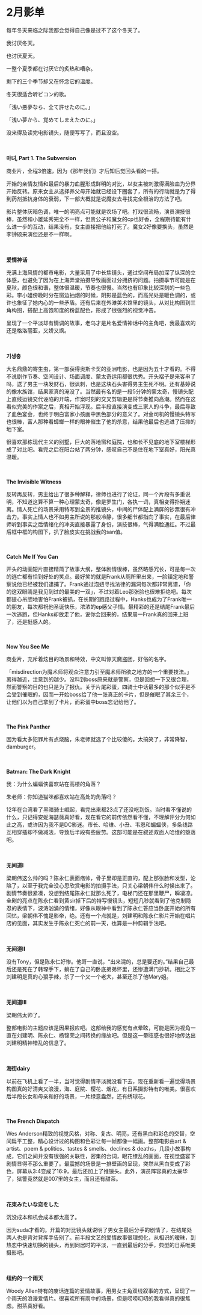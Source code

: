 # 2月影单

每年冬天来临之际我都会觉得自己像是过不了这个冬天了。

我讨厌冬天。

也讨厌夏天。

一整个夏季都在讨厌它的炙热和嘈杂。

剩下的三个季节却又在怀念它的温度。

冬天很适合听ピコン的歌。

「浅い悪夢なら、全て許せたのに。」

「浅い夢から、覚めてしまえたのに。」

没来得及读完电影镜头，随便写写了，而且没空。

<br/><br/>
**마녀, Part 1. The Subversion**

商业片，全程3倍速，因为《那年我们》才后知后觉回头看的一搭。

开始的亲情友情和最后的暴力血腥形成鲜明的对比，以女主被刺激得满脸血为分界开始反转。原来女主从选择养父母开始就已经设下圈套了，所有的行动就是为了得到药剂抵抗身体的衰弱，下一部大概就是说魔女去寻找完全根治的方法了吧。

影片整体灰暗色调，唯一的明亮点可能就是农场了吧。打戏很流畅，演员演技很棒，虽然和小雄延秀完全不一样，但贵公子和魔女的cp也好香，全程期待能有什么进一步的互动，结果没有，女主直接把他给打死了。魔女2好像要换头，虽然是李钟硕来演但还是不一样啊。

<br/><br/>
**爱情神话**

充满上海风情的都市电影，大量采用了中长焦镜头，通过空间布局加深了纵深的立体感，也避免了因为在上海弄堂拍摄导致画面过分拥挤的问题。拍摄季节可能是在夏秋，颜色很和谐，整体很温暖，节奏也很慢。当然也有印象比较深刻的一些色彩。李小姐傍晚时分在窗边抽烟的时候，阴影是蓝色的，而高光处是暖色调的，或许也象征了她内心的一些矛盾。还有后来在外滩美术馆里的镜头，从对比构图到三角构图，搭配上高饱和度的粉蓝配色，形成了很强烈的视觉冲击。

呈现了一个平淡却有情调的故事，老乌才是片名爱情神话中的主角吧，我最喜欢的还是格洛丽亚，又娇又飒。

<br/><br/>
**기생충**

大名鼎鼎的寄生虫，第一部获得奥斯卡奖的亚洲电影，也是因为五十才看的。不得不说剧作节奏、空间设计、场面调度、蒙太奇运用都很优秀。开头褶子是来客串了吗，送了男主一块发财石，很讽刺，也是这块石头害得男主生死不明。还有基婷说的像水族馆，结果家真的淹没了。当然最有名的是一段5分钟的蒙太奇，慢镜头配上直线运镜交代诬陷的开端，作案时刻的交叉剪辑更是将节奏推向高潮。然而在这看似完美的作案之后，真相开始浮现。后半段直接演变成三家人的斗争，最后导致了血色宴会，也终于明白富家小孩画中黑色部分的意义了。对金司机的慢镜头特写也很棒，富人那种看蟑螂一样的眼神催生了他的杀意，结果他最后也逃进了压抑的地下室。

很喜欢那栋现代主义的别墅，巨大的落地窗和庭院，也和长不见底的地下室楼梯形成了对比吧。看完之后在阳台站了两分钟，感叹自己不是住在地下室真好，阳光真温暖。

<br/><br/>
**The Invisible Witness**

反转再反转，男主给出了很多种解释，律师也进行了论证，同一个片段有多重说明，不知道这算不算一种心理蒙太奇，像是罗生门，各执一词，真相变得扑朔迷离。情人死亡的场景采用特写到全景的推镜头，中间的尸体配上满屏的钞票很有冲击力。事实上情人也不如男主所说的那般冷静，很多细节都指向了事实，在最后律师听到事实之后情绪化的冲突直接暴露了身份，演技很棒，气得满脸通红。不过最后框中框的构图下，扒了脸皮实在挑战我的san值。

<br/><br/>
**Catch Me If You Can**

开头的动画短片直接精简了故事大纲，整体剧情很棒，虽然略感冗长，可是每一次的逃亡都有恰到好处的笑点。最好笑的就是Frank从厕所里出来，一脸镇定地和警察说他已经被我们逮捕了。Frank通过泡妞寻找法律的漏洞每次都非常离谱，「你的这双眼睛是我见到过的最美的一双」，不过对着Leo那张脸也很难拒绝吧。每次都提心吊胆地害怕Frank被抓，在长期的跑路过程中，Hanks也成为了Frank唯一的朋友，每次都祝他圣诞快乐，浓浓的~~cp感~~父子情。最精彩的还是结尾Frank最后一次逃跑，但Hanks却放走了他，说你会回来的，结果周一Frank真的回来上班了，还是挺感人的。

<br/><br/>
**Now You See Me**

商业片，充斥着炫目的场景和特效，中文叫惊天魔盗团，好俗的名字。

「misdirection为魔术师将观众注意力引至魔术师所欲之地方的一个重要技法。」离得越近，注意到的越少。没料到boss原来就是警察，但是回想一下又很合理，然而警察的目的也只是为了报仇。关于片尾彩蛋，四骑士中话最多的那个似乎是不会受到催眠的，因而一开始boss给了他一张真正的卡片，但是催眠了其余三个，让他们以为自己拿到了卡片，而彩蛋中boss忘记给他了。

<br/><br/>
**The Pink Panther**

因为看太多犯罪片有点烧脑，朱老师就选了个比较傻的。太搞笑了，非常降智，damburger。

<br/><br/>
**Batman: The Dark Knight**

我：为什么蝙蝠侠喜欢站在高楼的角落？

朱老师：你知道猫咪都喜欢站在高处的角落吗？

12年在台湾看了黑暗骑士崛起，看完出来都23点了还没吃到饭。当时看不懂说的什么，只记得安妮海瑟薇真好看，现在看它的前传依然看不懂，不理解评分为何如此之高，或许因为我不是DC影迷。市长、哈维、小丑、韦恩和蝙蝠侠，多条线路互相穿插却不做减法，导致后半段有些疲劳。这部可能是在叙述双面人哈维的堕落吧。

<br/><br/>
**无间道I**

梁朝伟这么帅的吗？陈永仁表面痞帅，骨子里却是正直的，配上那张脸和发型，沦陷了，以至于我完全没心思欣赏电影的拍摄手法，只关心梁朝伟什么时候出来了。剧情节奏很紧凑，没想到结尾陈永仁就那么死了，电梯门还在那里鞭尸，瞬凄凉。全剧的亮点在陈永仁看到黄sir掉下后的特写慢镜头，短短几秒就看到了他克制隐忍的表情下，波涛汹涌的情绪，好像从眼神中看到了陈永仁答应当卧底开始的所有回忆，梁朝伟不愧是影帝，绝。还有一个点就是，刘建明和陈永仁影片开始在唱片店的见面，其实发生于陈永仁死亡的前一天，也算是一种剪辑手法吧。

<br/><br/>
**无间道II**

没有Tony，但是陈永仁好惨。他哥一直说，“出来混的，总是要还的。”结果自己最后还是死在了韩琛手下，躺在了自己的卧底弟弟怀里，还惨遭满门抄斩。相比之下刘建明是真的心狠手辣，杀了一个又一个老大，甚至还杀了他Mary姐。

<br/><br/>
**无间道III**

梁朝伟太帅了。

整部电影的主题应该是因果报应吧。这部给我的感觉有点晕眩，可能是因为视角一直在刘建明、陈永仁、杨锦荣之间转换的缘故吧。但是这一晕眩感也很好地传达出刘建明精神错乱的信息了。

<br/><br/>
**海街dairy**

以前在飞机上看了一半，当时觉得剧情平淡就没看下去，现在重新看一遍觉得场景构图真的好清爽又浪漫，海、庭院、樱花、烟花，有日系摄影特有的唯美。很喜欢后半段长女和母亲和好的场景，一片绿意盎然，还有绣球花。

<br/><br/>
**The French Dispatch**

 Wes Anderson精致的视觉风格，对称、复古、明亮，还有黑白和彩色的交替，空间扁平工整，精心设计过的构图和色彩让每一帧都像一幅画。整部电影由art & artist、poem & politics、tastes & smells、declines & deaths，几段小故事构成，它们之间并没有很强的关联性，密集的台词，眼花缭乱的画面，在视觉盛宴下剧情显得不那么重要了。最震撼的场景是一排壁画的呈现，突然从黑白变成了彩色，屏幕从3:4变成了16:9，最后还加上了推镜头。此外，演员阵容真的太豪华了，狱警竟然就是007里的女主，而且还有甜茶。

<br/><br/>
**花束みたいな恋をした**

沉没成本和机会成本都太高了。

因为suda才看的。开篇的对比镜头就说明了男女主最后分手的剧情了，在结尾处两人也是背对背挥手告别了。前半段文艺的爱情故事很理想化，从相识的暧昧，到热恋中快速切换的镜头，再到同居时的平淡，一直到最后的分手，典型的日系唯美摄影吧。

<br/><br/>
**纽约的一个雨天**

Woody Allen特有的废话连篇的爱情故事，用男女主角双线叙事的方式，呈现了一个雨天的浪漫爱情片。很喜欢所有雨中的场景，但是唠唠叨叨的我看得真的很焦虑。甜茶真好看。
